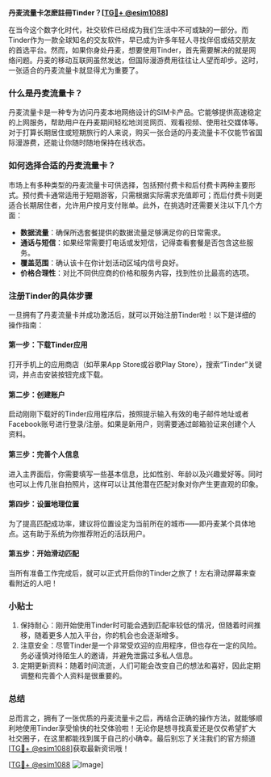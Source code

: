 **丹麦流量卡怎麽註冊Tinder？[[TG💪+ @esim1088](https://t.me/s/esim1088)]**

在当今这个数字化时代，社交软件已经成为我们生活中不可或缺的一部分。而Tinder作为一款全球知名的交友软件，早已成为许多年轻人寻找伴侣或结交朋友的首选平台。然而，如果你身处丹麦，想要使用Tinder，首先需要解决的就是网络问题。丹麦的移动互联网虽然发达，但国际漫游费用往往让人望而却步。这时，一张适合的丹麦流量卡就显得尤为重要了。

### 什么是丹麦流量卡？

丹麦流量卡是一种专为访问丹麦本地网络设计的SIM卡产品。它能够提供高速稳定的上网服务，帮助用户在丹麦期间轻松地浏览网页、观看视频、使用社交媒体等。对于打算长期居住或短期旅行的人来说，购买一张合适的丹麦流量卡不仅能节省国际漫游费，还能让你随时随地保持在线状态。

### 如何选择合适的丹麦流量卡？

市场上有多种类型的丹麦流量卡可供选择，包括预付费卡和后付费卡两种主要形式。预付费卡通常适用于短期游客，只需根据实际需求充值即可；而后付费卡则更适合长期居住者，允许用户按月支付账单。此外，在挑选时还需要关注以下几个方面：

- **数据流量**：确保所选套餐提供的数据流量足够满足你的日常需求。
- **通话与短信**：如果经常需要打电话或发短信，记得查看套餐是否包含这些服务。
- **覆盖范围**：确认该卡在你计划活动区域内信号良好。
- **价格合理性**：对比不同供应商的价格和服务内容，找到性价比最高的选项。

### 注册Tinder的具体步骤

一旦拥有了丹麦流量卡并成功激活后，就可以开始注册Tinder啦！以下是详细的操作指南：

#### 第一步：下载Tinder应用
打开手机上的应用商店（如苹果App Store或谷歌Play Store），搜索“Tinder”关键词，并点击安装按钮完成下载。

#### 第二步：创建账户
启动刚刚下载好的Tinder应用程序后，按照提示输入有效的电子邮件地址或者Facebook账号进行登录/注册。如果是新用户，则需要通过邮箱验证来创建个人资料。

#### 第三步：完善个人信息
进入主界面后，你需要填写一些基本信息，比如性别、年龄以及兴趣爱好等。同时也可以上传几张自拍照片，这样可以让其他潜在匹配对象对你产生更直观的印象。

#### 第四步：设置地理位置
为了提高匹配成功率，建议将位置设定为当前所在的城市——即丹麦某个具体地点。这有助于系统为你推荐附近的活跃用户。

#### 第五步：开始滑动匹配
当所有准备工作完成后，就可以正式开启你的Tinder之旅了！左右滑动屏幕来查看附近的人吧！

### 小贴士

1. 保持耐心：刚开始使用Tinder时可能会遇到匹配率较低的情况，但随着时间推移，随着更多人加入平台，你的机会也会逐渐增多。
2. 注意安全：尽管Tinder是一个非常受欢迎的应用程序，但也存在一定的风险。务必谨慎对待陌生人的邀请，并避免泄露过多私人信息。
3. 定期更新资料：随着时间流逝，人们可能会改变自己的想法和喜好，因此定期调整和完善个人资料是很重要的。

### 总结

总而言之，拥有了一张优质的丹麦流量卡之后，再结合正确的操作方法，就能够顺利地使用Tinder享受愉快的社交体验啦！无论你是想寻找真爱还是仅仅希望扩大社交圈子，在这里都能找到属于自己的小确幸。最后别忘了关注我们的官方频道[[TG💪+ @esim1088](https://t.me/s/esim1088)]获取最新资讯哦！

[[TG💪+ @esim1088](https://t.me/s/esim1088) ![Image](https://i.postimg.cc/4NQfJmqS/Snipaste-2025-05-13-00-14-12.png)]